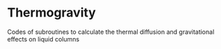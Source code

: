 # Thermogravity
Codes of subroutines to calculate the thermal diffusion and gravitational effects on liquid columns
